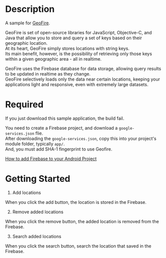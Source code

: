 # Description

A sample for [GeoFire](https://github.com/firebase/geofire).

GeoFire is set of open-source libraries for JavaScript, Objective-C, and Java that allow you to store and query a set of keys based on their geographic location.  
At its heart, GeoFire simply stores locations with string keys.  
Its main benefit, however, is the possibility of retrieving only those keys within a given geographic area - all in realtime.

GeoFire uses the Firebase database for data storage, allowing query results to be updated in realtime as they change.  
GeoFire selectively loads only the data near certain locations, keeping your applications light and responsive, even with extremely large datasets.

# Required

If you just download this sample application, the build fail.

You need to create a Firebase project, and download a ```google-services.json``` flie.  
After downloading the ```google-services.json```, copy this into your project's module folder, typically ```app/```.  
And, you must add SHA-1 fingerprint to use Geofire.

[How to add Firebase to your Android Project](https://firebase.google.com/docs/android/setup#add_firebase_to_your_app)

# Getting Started

1. Add locations

When you click the add button, the location is stored in the Firebase.

2. Remove added locations

When you click the remove button, the added location is removed from the Firebase.

3. Search added locations

When you click the search button, search the location that saved in the Firebase.